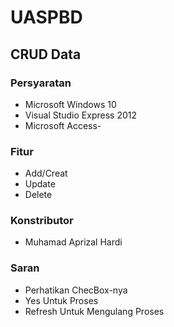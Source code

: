 # UASPBD
## CRUD Data
### Persyaratan
- Microsoft Windows 10
- Visual Studio Express 2012
- Microsoft Access- 
### Fitur
- Add/Creat
- Update
- Delete
### Konstributor
- Muhamad Aprizal Hardi
### Saran
- Perhatikan ChecBox-nya
- Yes Untuk Proses
- Refresh Untuk Mengulang Proses



